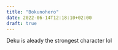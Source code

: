 ```yaml
---
title: "Bokunohero"
date: 2022-06-14T12:18:10+02:00
draft: true
---
```


Deku is aleady the strongest character lol
